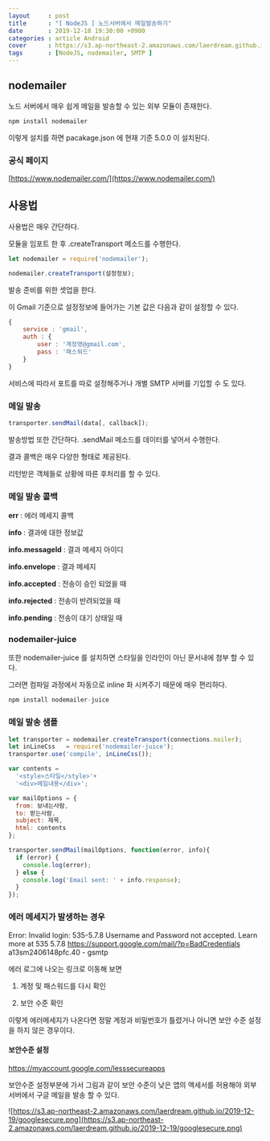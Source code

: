 ```yaml
---
layout     : post
title      : "[ NodeJS ] 노드서버에서 메일발송하기"
date       : 2019-12-18 19:30:00 +0900
categories : article Android
cover      : https://s3.ap-northeast-2.amazonaws.com/laerdream.github.io/cover/node.jpg
tags       : [NodeJS, nodemailer, SMTP ]
---
```


## nodemailer

노드 서버에서 매우 쉽게 메일을 발송할 수 있는 외부 모듈이 존재한다.

```javascript
npm install nodemailer
```

이렇게 설치를 하면 pacakage.json 에 현재 기준 5.0.0 이 설치된다.

### 공식 페이지
[https://www.nodemailer.com/](https://www.nodemailer.com/)

## 사용법

사용법은 매우 간단하다.

모듈을 임포트 한 후 .createTransport 메소드를 수행한다.

```javascript
let nodemailer = require('nodemailer');
```

```javascript
nodemailer.createTransport(설정정보);
```

발송 준비를 위한 셋업을 한다.

이 Gmail 기준으로 설정정보에 들어가는 기본 값은 다음과 같이 설정할 수 있다.

```javascript
{
    service : 'gmail',
    auth : {
        user : '계정명@gmail.com',
        pass : '패스워드'
    }
}
```

서비스에 따라서 포트를 따로 설정해주거나 개별 SMTP 서버를 기입할 수 도 있다.

### 메일 발송

```javascript
transporter.sendMail(data[, callback]);
```

발송방법 또한 간단하다. .sendMail 메소드를 데이터를 넣어서 수행한다.

결과 콜백은 매우 다양한 형태로 제공된다.

리턴받은 객체들로 상황에 따른 후처리를 할 수 있다.


### 메일 발송 콜백

**err** : 에러 메세지 콜백

**info** : 결과에 대한 정보값

**info.messageId** : 결과 메세지 아이디

**info.envelope** : 결과 메세지

**info.accepted** : 전송이 승인 되었을 때

**info.rejected** : 전송이 반려되었을 때

**info.pending** : 전송이 대기 상태일 때


### nodemailer-juice

또한 nodemailer-juice 를 설치하면 스타일을 인라인이 아닌 문서내에 첨부 할 수 있다.

그러면 컴파일 과정에서 자동으로 inline 화 시켜주기 때문에 매우 편리하다.

```javascript
npm install nodemailer-juice
```


### 메일 발송 샘플

```javascript
let transporter = nodemailer.createTransport(connections.mailer);
let inLineCss   = require('nodemailer-juice');
transporter.use('compile', inLineCss());

var contents =
  '<style>스타일</style>'+
  '<div>메일내용</div>';

var mailOptions = {
  from: 보내는사람,
  to: 받는사람,
  subject: 제목,
  html: contents
};

transporter.sendMail(mailOptions, function(error, info){
  if (error) {
    console.log(error);
  } else {
    console.log('Email sent: ' + info.response);
  }
});
```

### 에러 메세지가 발생하는 경우

Error: Invalid login: 535-5.7.8 Username and Password not accepted. Learn more at
535 5.7.8  https://support.google.com/mail/?p=BadCredentials a13sm2406148pfc.40 - gsmtp

에러 로그에 나오는 링크로 이동해 보면

1. 계정 및 패스워드를 다시 확인

2. 보안 수준 확인

이렇게 에러메세지가 나온다면 정말 계정과 비밀번호가 틀렸거나 아니면 보안 수준 설정을 하지 않은 경우이다.

#### 보안수준 설정
https://myaccount.google.com/lesssecureapps

보안수준 설정부분에 가서 그림과 같이 보안 수준이 낮은 앱의 액세서를 허용해야 외부 서버에서 구글 메일을 발송 할 수 있다.

![https://s3.ap-northeast-2.amazonaws.com/laerdream.github.io/2019-12-19/googlesecure.png](https://s3.ap-northeast-2.amazonaws.com/laerdream.github.io/2019-12-19/googlesecure.png)